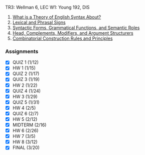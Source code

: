 TR3: Wellman 6, LEC
W1: Young 192, DIS
1. [What is a Theory of English Syntax About?](Theory%20of%20English%20Syntax.md)
2. [Lexical and Phrasal Signs](Lexical%20and%20Phrasal%20Signs.md)
3. [Syntactic Forms, Grammatical Functions, and Semantic Roles](Syntactic%20Forms,%20Grammatical%20Functions,%20and%20Semantic%20Roles.md)
4. [Head, Complements, Modifiers, and Argument Structurers](Head,%20Complements,%20Modifiers,%20and%20Argument%20Structures.md)
5. [Combinatorial Construction Rules and Principles](Combinatorial%20Construction%20Rules%20and%20Principles.md)
### Assignments
- [x] QUIZ 1 (1/12)
- [x] HW 1 (1/15)
- [x] QUIZ 2 (1/17)
- [x] QUIZ 3 (1/19)
- [x] HW 2 (1/22)
- [x] QUIZ 4 (1/24)
- [x] HW 3 (1/29)
- [x] QUIZ 5 (1/31)
- [x] HW 4 (2/5)
- [x] QUIZ 6 (2/7)
- [x] HW 5 (2/12)
- [x] MIDTERM (2/16)
- [x] HW 6 (2/26)
- [x] HW 7 (3/5)
- [x] HW 8 (3/12)
- [x] FINAL (3/20)